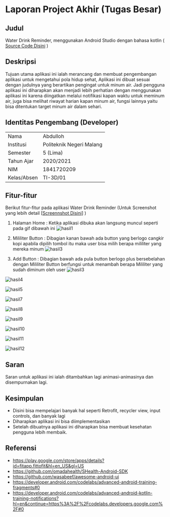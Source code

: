# Laporan Project Akhir (Tugas Besar)

## Judul 
Water Drink Reminder, menggunakan Android Studio dengan bahasa kotlin ( [Source Code Disini](https://github.com/abdullohn/Mobile-3D-01/tree/gh-pages/src/13_Projek) )

## Deskripsi
Tujuan utama aplikasi ini ialah merancang dan membuat pengembangan aplikasi untuk mengetahui pola hidup
sehat, Aplikasi ini dibuat sesuai dengan judulnya yang berartikan pengingat untuk minum air. Jadi pengguna aplikasi ini diharapkan akan menjadi lebih perhatian dengan menggunakan aplikasi ini karena diingatkan melalui notifikasi kapan waktu untuk meminum air, juga bisa melihat riwayat harian kapan minum air, fungsi lainnya yaitu bisa ditentukan target minum air dalam sehari.

## Identitas Pengembang (Developer)
<table>
 <tbody>
  <tr>
   <td>Nama</td><td>Abdulloh</td></td>
  </tr>
  <tr>
   <td>Institusi</td><td>Politeknik Negeri Malang</td></td>
  </tr>
  <tr>
   <td>Semester</td><td>5 (Lima)</td></td>
  </tr>
  <tr>
   <td>Tahun Ajar</td><td>2020/2021</td></td>
  </tr>
  <tr>
   <td>NIM</td><td>1841720209</td></td>
  </tr>
   <tr>
   <td>Kelas/Absen</td><td>TI-3D/01</td></td>
  </tr>
 </tbody>
</table>

## Fitur-fitur 
Berikut fitur-fitur pada aplikasi Water Drink Reminder (Untuk Screenshot yang lebih detail [[Screennshot Disini](https://https://github.com/abdullohn/Mobile-3D-01/tree/gh-pages/docs/13_Projek/img)] )

1. Halaman Home : Ketika aplikasi dibuka akan langsung muncul seperti pada gif dibawah ini
![hasil1](img/Home_1.JPEG)

2. Mililiter Button : Dibagian kanan bawah ada button yang berlogo cangkir kopi apabila dipilih tombol itu maka user bisa milih berapa mililiter yang mereka minum
![hasil3](img/(gif)Mililiter.gif)

3. Add Button : Dibagian bawah ada pula button berlogo plus bersebelahan dengan Mililiter Button berfungsi untuk menambah berapa Mililiter yang sudah diminum oleh user
![hasil3](img/(gif)Add.gif)


![hasil4](img/Calender.JPEG)

![hasil5](img/.JPEG)

![hasil7](img/Menu.JPEG)

![hasil8](img/History.JPEG)

![hasil9](img/Reminder.JPEG)

![hasil10](img/Settings.JPEG)

![hasil11](img/Other_Settings.JPEG)

![hasil12](img/Sound_Options.JPEG)

## Saran
Saran untuk aplikasi ini ialah ditambahkan lagi animasi-animasinya dan disempurnakan lagi.

## Kesimpulan
- Disini bisa mempelajari banyak hal seperti Retrofit, recycler view, input controls, dan banyak lagi
- Diharapkan aplikasi ini bisa diimplementasikan
- Setelah dibuatnya aplikasi ini diharapkan bisa membuat kesehatan pengguna lebih membaik.

## Referensi

- https://play.google.com/store/apps/details?id=fitapp.fittofit&hl=en_US&gl=US
- https://github.com/omadahealth/SHealth-Android-SDK 
- https://github.com/wasabeef/awesome-android-ui
- https://developer.android.com/codelabs/advanced-android-training-fragments#0
- https://developer.android.com/codelabs/advanced-android-kotlin-training-notifications?hl=en&continue=https%3A%2F%2Fcodelabs.developers.google.com%2F#0 


